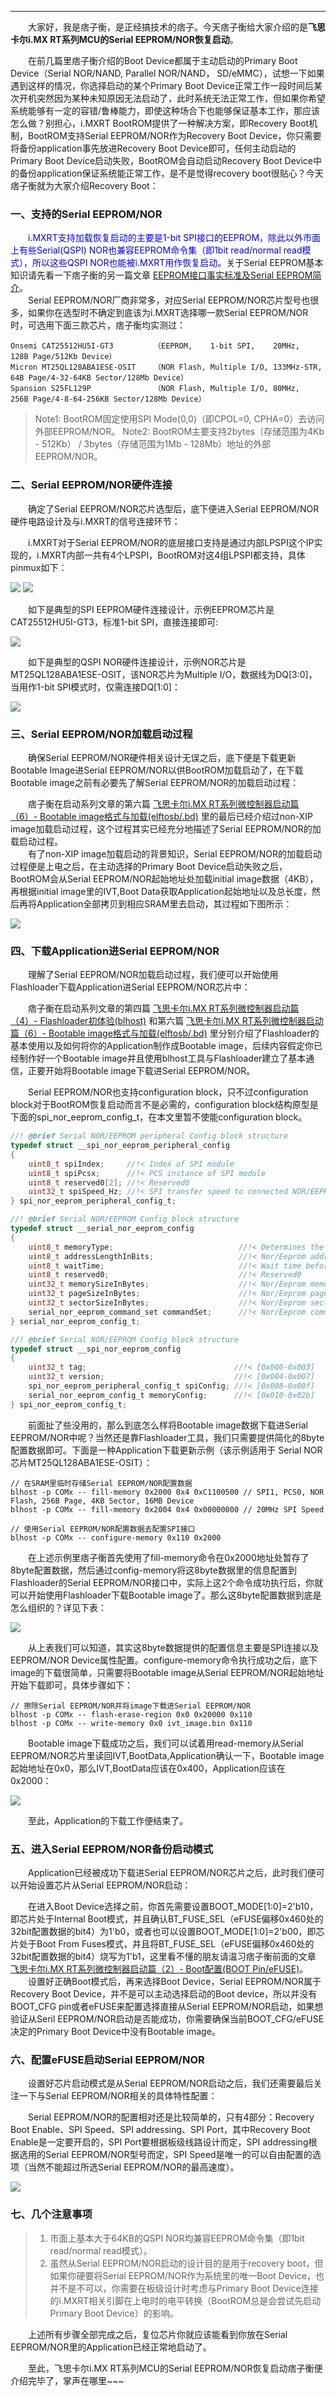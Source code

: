 ----
　　大家好，我是痞子衡，是正经搞技术的痞子。今天痞子衡给大家介绍的是**飞思卡尔i.MX RT系列MCU的Serial EEPROM/NOR恢复启动**。  

　　在前几篇里痞子衡介绍的Boot Device都属于主动启动的Primary Boot Device（Serial NOR/NAND, Parallel NOR/NAND， SD/eMMC），试想一下如果遇到这样的情况，你选择启动的某个Primary Boot Device正常工作一段时间后某次开机突然因为某种未知原因无法启动了，此时系统无法正常工作，但如果你希望系统能够有一定的容错/鲁棒能力，即使这种场合下也能够保证基本工作，那应该怎么做？别担心，i.MXRT BootROM提供了一种解决方案，即Recovery Boot机制，BootROM支持Serial EEPROM/NOR作为Recovery Boot Device，你只需要将备份application事先放进Recovery Boot Device即可，任何主动启动的Primary Boot Device启动失败，BootROM会自动启动Recovery Boot Device中的备份application保证系统能正常工作，是不是觉得recovery boot很贴心？今天痞子衡就为大家介绍Recovery Boot：

### 一、支持的Serial EEPROM/NOR
　　<font color="Blue">i.MXRT支持加载恢复启动的主要是1-bit SPI接口的EEPROM，除此以外市面上有些Serial(QSPI) NOR也兼容EEPROM命令集（即1bit read/normal read模式），所以这些QSPI NOR也能被i.MXRT用作恢复启动。</font>关于Serial EEPROM基本知识请先看一下痞子衡的另一篇文章 [EEPROM接口事实标准及Serial EEPROM简介](https://www.cnblogs.com/henjay724/p/9251620.html)。    
　　Serial EEPROM/NOR厂商非常多，对应Serial EEPROM/NOR芯片型号也很多，如果你在选型时不确定到底该为i.MXRT选择哪一款Serial EEPROM/NOR时，可选用下面三款芯片，痞子衡均实测过：  

```text
Onsemi CAT25512HU5I-GT3         （EEPROM,    1-bit SPI,    20MHz,      128B Page/512Kb Device）
Micron MT25QL128ABA1ESE-OSIT    （NOR Flash, Multiple I/O, 133MHz-STR, 64B Page/4-32-64KB Sector/128Mb Device）
Spansion S25FL129P              （NOR Flash, Multiple I/O, 80MHz,      256B Page/4-8-64-256KB Sector/128Mb Device）
```

> Note1: BootROM固定使用SPI Mode(0,0)（即CPOL=0, CPHA=0）去访问外部EEPROM/NOR。
> Note2: BootROM主要支持2bytes（存储范围为4Kb - 512Kb） / 3bytes（存储范围为1Mb - 128Mb）地址的外部EEPROM/NOR。

### 二、Serial EEPROM/NOR硬件连接
　　确定了Serial EEPROM/NOR芯片选型后，底下便进入Serial EEPROM/NOR硬件电路设计及与i.MXRT的信号连接环节：  

　　i.MXRT对于Serial EEPROM/NOR的底层接口支持是通过内部LPSPI这个IP实现的，i.MXRT内部一共有4个LPSPI，BootROM对这4组LPSPI都支持，具体pinmux如下：  

<img src="http://odox9r8vg.bkt.clouddn.com/image/cnblogs/i.MXRT_Boot_SerialEEPROM_lpspi_io_pinmux.PNG" style="zoom:100%" />
<img src="http://odox9r8vg.bkt.clouddn.com/image/cnblogs/i.MXRT_Boot_SerialEEPROM_lpspi_io_pinmux2.PNG" style="zoom:100%" />

　　如下是典型的SPI EEPROM硬件连接设计，示例EEPROM芯片是CAT25512HU5I-GT3，标准1-bit SPI，直接连接即可:  

<img src="http://odox9r8vg.bkt.clouddn.com/image/cnblogs/i.MXRT_Boot_SerialEEPROM_cat25512hu5i_pcb1.PNG" style="zoom:100%" />

　　如下是典型的QSPI NOR硬件连接设计，示例NOR芯片是MT25QL128ABA1ESE-OSIT，该NOR芯片为Multiple I/O，数据线为DQ[3:0]，当用作1-bit SPI模式时，仅需连接DQ[1:0]：  

<img src="http://odox9r8vg.bkt.clouddn.com/image/cnblogs/i.MXRT_Boot_SerialEEPROM_mt25ql128aba_pcb.PNG" style="zoom:100%" />

### 三、Serial EEPROM/NOR加载启动过程
　　确保Serial EEPROM/NOR硬件相关设计无误之后，底下便是下载更新Bootable Image进Serial EEPROM/NOR以供BootROM加载启动了，在下载Bootable image之前有必要先了解Serial EEPROM/NOR的加载启动过程：  

　　痞子衡在启动系列文章的第六篇 [飞思卡尔i.MX RT系列微控制器启动篇（6）- Bootable image格式与加载(elftosb/.bd)](https://www.cnblogs.com/henjay724/p/9125869.html) 里的最后已经介绍过non-XIP image加载启动过程，这个过程其实已经充分地描述了Serial EEPROM/NOR的加载启动过程。  
　　有了non-XIP image加载启动的背景知识，Serial EEPROM/NOR的加载启动过程便是上电之后，在主动选择的Primary Boot Device启动失败之后，BootROM会从Serial EEPROM/NOR起始地址处加载initial image数据（4KB），再根据initial image里的IVT,Boot Data获取Application起始地址以及总长度，然后再将Application全部拷贝到相应SRAM里去启动，其过程如下图所示：  

<img src="http://odox9r8vg.bkt.clouddn.com/image/cnblogs/i.MXRT_Boot_SerialEEPROM_image_layout.PNG" style="zoom:100%" />

### 四、下载Application进Serial EEPROM/NOR
　　理解了Serial EEPROM/NOR加载启动过程，我们便可以开始使用Flashloader下载Application进Serial EEPROM/NOR芯片中：  

　　痞子衡在启动系列文章的第四篇 [飞思卡尔i.MX RT系列微控制器启动篇（4）- Flashloader初体验(blhost)](https://www.cnblogs.com/henjay724/p/9098577.html) 和第六篇 [飞思卡尔i.MX RT系列微控制器启动篇（6）- Bootable image格式与加载(elftosb/.bd)](https://www.cnblogs.com/henjay724/p/9125869.html) 里分别介绍了Flashloader的基本使用以及如何将你的Application制作成Bootable image，后续内容假定你已经制作好一个Bootable image并且使用blhost工具与Flashloader建立了基本通信，正要开始将Bootable image下载进Serial EEPROM/NOR。  

　　Serial EEPROM/NOR也支持configuration block，只不过configuration block对于BootROM恢复启动而言不是必需的，configuration block结构原型是下面的spi_nor_eeprom_config_t，在本文里暂不使能configuration block。  

```C
//! @brief Serial NOR/EEPROM peripheral Config block structure
typedef struct __spi_nor_eeprom_peripheral_config
{
    uint8_t spiIndex;     //!< Index of SPI module
    uint8_t spiPcsx;      //!< PCS instance of SPI module
    uint8_t reserved0[2]; //!< Reserved0
    uint32_t spiSpeed_Hz; //!< SPI transfer speed to connected NOR/EEPROM
} spi_nor_eeprom_peripheral_config_t;

//! @brief Serial NOR/EEPROM Config block structure
typedef struct __serial_nor_eeprom_config
{
    uint8_t memoryType;                            //!< Determines the connected memory type
    uint8_t addressLengthInBits;                   //!< Nor/Eeprom address length
    uint8_t waitTime;                              //!< Wait time before read
    uint8_t reserved0;                             //!< Reserved0
    uint32_t memorySizeInBytes;                    //!< Nor/Eeprom memory size
    uint32_t pageSizeInBytes;                      //!< Nor/Eeprom page size
    uint32_t sectorSizeInBytes;                    //!< Nor/Eeprom sector size
    serial_nor_eeprom_command_set commandSet;      //!< Nor/Eeprom command set
} serial_nor_eeprom_config_t;

//! @brief Serial NOR/EEPROM Config block structure
typedef struct __spi_nor_eeprom_config
{
    uint32_t tag;                                 //!< [0x000-0x003]
    uint32_t version;                             //!< [0x004-0x007]
    spi_nor_eeprom_peripheral_config_t spiConfig; //!< [0x008-0x00f]
    serial_nor_eeprom_config_t memoryConfig;      //!< [0x010-0x02b]
} spi_nor_eeprom_config_t;
```

　　前面扯了些没用的，那么到底怎么样将Bootable image数据下载进Serial EEPROM/NOR中呢？当然还是靠Flashloader工具，我们只需要提供简化的8byte配置数据即可。下面是一种Application下载更新示例（该示例适用于 Serial NOR芯片MT25QL128ABA1ESE-OSIT）：  

```text
// 在SRAM里临时存储Serial EEPROM/NOR配置数据
blhost -p COMx -- fill-memory 0x2000 0x4 0xC1100500 // SPI1, PCS0, NOR Flash, 256B Page, 4KB Sector, 16MB Device
blhost -p COMx -- fill-memory 0x2004 0x4 0x00000000 // 20MHz SPI Speed

// 使用Serial EEPROM/NOR配置数据去配置SPI接口
blhost -p COMx -- configure-memory 0x110 0x2000
```

　　在上述示例里痞子衡首先使用了fill-memory命令在0x2000地址处暂存了8byte配置数据，然后通过config-memory将这8byte数据里的信息配置到Flashloader的Serial EEPROM/NOR接口中，实际上这2个命令成功执行后，你就可以开始使用Flashloader下载Bootable image了。那么这8byte配置数据到底是怎么组织的？详见下表：  

<img src="http://odox9r8vg.bkt.clouddn.com/image/cnblogs/i.MXRT_Boot_SerialEEPROM_img_option.PNG" style="zoom:100%" />

　　从上表我们可以知道，其实这8byte数据提供的配置信息主要是SPI连接以及EEPROM/NOR Device属性配置。configure-memory命令执行成功之后，底下image的下载很简单，只需要将Bootable image从Serial EEPROM/NOR起始地址开始下载即可，具体步骤如下：    

```text
// 擦除Serial EEPROM/NOR并将image下载进Serial EEPROM/NOR
blhost -p COMx -- flash-erase-region 0x0 0x20000 0x110
blhost -p COMx -- write-memory 0x0 ivt_image.bin 0x110
```

　　Bootable image下载成功之后，我们可以试着用read-memory从Serial EEPROM/NOR芯片里读回IVT,BootData,Application确认一下，Bootable image起始地址在0x0，那么IVT,BootData应该在0x400，Application应该在0x2000：  

<img src="http://odox9r8vg.bkt.clouddn.com/image/cnblogs/i.MXRT_Boot_SerialEEPROM_readback_img.PNG" style="zoom:100%" />

　　至此，Application的下载工作便结束了。  

### 五、进入Serial EEPROM/NOR备份启动模式
　　Application已经被成功下载进Serial EEPROM/NOR芯片之后，此时我们便可以开始设置芯片从Serial EEPROM/NOR启动：  

　　在进入Boot Device选择之前，你首先需要设置BOOT_MODE[1:0]=2'b10，即芯片处于Internal Boot模式，并且确认BT_FUSE_SEL（eFUSE偏移0x460处的32bit配置数据的bit4）为1'b0，或者也可以设置BOOT_MODE[1:0]=2'b00，即芯片处于Boot From Fuses模式，并且将BT_FUSE_SEL（eFUSE偏移0x460处的32bit配置数据的bit4）烧写为1'b1，这里看不懂的朋友请温习痞子衡前面的文章 [飞思卡尔i.MX RT系列微控制器启动篇（2）- Boot配置(BOOT Pin/eFUSE)](http://www.cnblogs.com/henjay724/p/9034563.html)。  
　　设置好正确Boot模式后，再来选择Boot Device，Serial EEPROM/NOR属于Recovery Boot Device，并不是可以主动选择启动的Boot device，所以并没有BOOT_CFG pin或者eFUSE来配置选择直接从Serial EEPROM/NOR启动，如果想验证从Seril EEPROM/NOR启动是否能成功，你需要确保当前BOOT_CFG/eFUSE决定的Primary Boot Device中没有Bootable image。  

### 六、配置eFUSE启动Serial EEPROM/NOR
　　设置好芯片启动模式是从Serial EEPROM/NOR启动之后，我们还需要最后关注一下与Serial EEPROM/NOR相关的具体特性配置：  

　　Serial EEPROM/NOR的配置相对还是比较简单的，只有4部分：Recovery Boot Enable、SPI Speed、SPI addressing、SPI Port，其中Recovery Boot Enable是一定要开启的，SPI Port要根据板级线路设计而定，SPI addressing根据选用的Serial EEPROM/NOR型号而定，SPI Speed是唯一的可以自由配置的选项（当然不能超过所选Serial EEPROM/NOR的最高速度）。  

<img src="http://odox9r8vg.bkt.clouddn.com/image/cnblogs/i.MXRT_Boot_SerialEEPROM_fusemap.PNG" style="zoom:100%" />

### 七、几个注意事项
> 1. 市面上基本大于64KB的QSPI NOR均兼容EEPROM命令集（即1bit read/normal read模式）。
> 2. 虽然从Serial EEPROM/NOR启动的设计目的是用于recovery boot，但如果你硬要将Serial EEPROM/NOR作为系统里的唯一Boot Device，也并不是不可以，你需要在板级设计时考虑与Primary Boot Device连接的i.MXRT相关引脚在上电时的电平转换（BootROM总是会尝试先启动Primary Boot Device）的影响。

　　上述所有步骤全部完成之后，复位芯片你就应该能看到你放在Serial EEPROM/NOR里的Application已经正常地启动了。  

　　至此，飞思卡尔i.MX RT系列MCU的Serial EEPROM/NOR恢复启动痞子衡便介绍完毕了，掌声在哪里~~~ 

